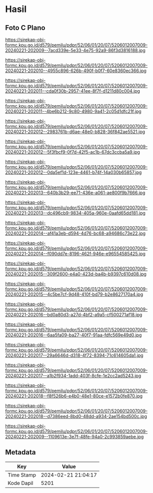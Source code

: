 # Hasil

## Foto C Plano

https://sirekap-obj-formc.kpu.go.id/d579/pemilu/pdpr/52/06/01/20/07/5206012007009-20240221-202009--7acd339e-5e33-4e75-92a9-86f3d3816188.jpg

https://sirekap-obj-formc.kpu.go.id/d579/pemilu/pdpr/52/06/01/20/07/5206012007009-20240221-202010--4955c896-626b-490f-b0f7-60e8360ec366.jpg

https://sirekap-obj-formc.kpu.go.id/d579/pemilu/pdpr/52/06/01/20/07/5206012007009-20240221-202011--cda0f30b-2957-41ee-8f7f-d1211d80c004.jpg

https://sirekap-obj-formc.kpu.go.id/d579/pemilu/pdpr/52/06/01/20/07/5206012007009-20240221-202011--4be6b212-9c80-4980-9a41-2c05d1dfc21f.jpg

https://sirekap-obj-formc.kpu.go.id/d579/pemilu/pdpr/52/06/01/20/07/5206012007009-20240221-202012--2983761b-d6ae-48e0-b828-36f842ae5521.jpg

https://sirekap-obj-formc.kpu.go.id/d579/pemilu/pdpr/52/06/01/20/07/5206012007009-20240221-202012--5f3fbcf9-0f7d-42f5-ac1b-67dc3ccba5a9.jpg

https://sirekap-obj-formc.kpu.go.id/d579/pemilu/pdpr/52/06/01/20/07/5206012007009-20240221-202012--0da5ef1d-123e-4461-b74f-14a030b65857.jpg

https://sirekap-obj-formc.kpu.go.id/d579/pemilu/pdpr/52/06/01/20/07/5206012007009-20240221-202013--640b3b29-ee71-436e-a061-ae800f9b7666.jpg

https://sirekap-obj-formc.kpu.go.id/d579/pemilu/pdpr/52/06/01/20/07/5206012007009-20240221-202013--dc496cb9-9834-405a-960e-0aafd65dd181.jpg

https://sirekap-obj-formc.kpu.go.id/d579/pemilu/pdpr/52/06/01/20/07/5206012007009-20240221-202014--af41a3eb-d594-4d76-bc68-a94686c73e22.jpg

https://sirekap-obj-formc.kpu.go.id/d579/pemilu/pdpr/52/06/01/20/07/5206012007009-20240221-202014--f090dd7e-8196-462f-946e-e96554585425.jpg

https://sirekap-obj-formc.kpu.go.id/d579/pemilu/pdpr/52/06/01/20/07/5206012007009-20240221-202015--309f2600-e4a0-423d-ba4b-b9397c610d08.jpg

https://sirekap-obj-formc.kpu.go.id/d579/pemilu/pdpr/52/06/01/20/07/5206012007009-20240221-202015--4c5be7cf-9d48-410f-bd79-b2e8627170a4.jpg

https://sirekap-obj-formc.kpu.go.id/d579/pemilu/pdpr/52/06/01/20/07/5206012007009-20240221-202016--bd0a80d3-a27d-4bf2-a9a5-cf500271af18.jpg

https://sirekap-obj-formc.kpu.go.id/d579/pemilu/pdpr/52/06/01/20/07/5206012007009-20240221-202016--6aa5fa09-ba27-40f7-91aa-fdfc569e49d0.jpg

https://sirekap-obj-formc.kpu.go.id/d579/pemilu/pdpr/52/06/01/20/07/5206012007009-20240221-202017--29a6646d-d318-4f72-8394-71c614605da1.jpg

https://sirekap-obj-formc.kpu.go.id/d579/pemilu/pdpr/52/06/01/20/07/5206012007009-20240221-202017--a1b2f934-1add-403f-8cfe-1e2cc2ad5243.jpg

https://sirekap-obj-formc.kpu.go.id/d579/pemilu/pdpr/52/06/01/20/07/5206012007009-20240221-202018--f8f526b6-e4b0-48e1-80ce-e1572b0fe870.jpg

https://sirekap-obj-formc.kpu.go.id/d579/pemilu/pdpr/52/06/01/20/07/5206012007009-20240221-202018--d7386eed-8bd0-48dd-a934-2ae154bd500c.jpg

https://sirekap-obj-formc.kpu.go.id/d579/pemilu/pdpr/52/06/01/20/07/5206012007009-20240221-202009--1109613e-3e7f-48fe-94a0-2c993859aebe.jpg


## Metadata

| Key        | Value               |
| ---------- | ------------------- |
| Time Stamp | 2024-02-21 21:04:17 |
| Kode Dapil | 5201                |



